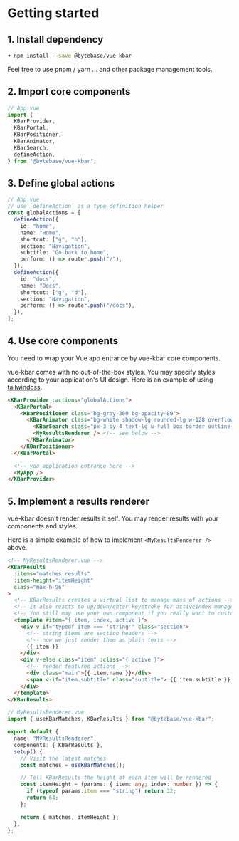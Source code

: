 # Getting started

## 1. Install dependency

```bash
➜ npm install --save @bytebase/vue-kbar
```

Feel free to use pnpm / yarn ... and other package management tools.

## 2. Import core components

```typescript
// App.vue
import {
  KBarProvider,
  KBarPortal,
  KBarPositioner,
  KBarAnimator,
  KBarSearch,
  defineAction,
} from "@bytebase/vue-kbar";
```

## 3. Define global actions

```typescript
// App.vue
// use `defineAction` as a type definition helper
const globalActions = [
  defineAction({
    id: "home",
    name: "Home",
    shortcut: ["g", "h"],
    section: "Navigation",
    subtitle: "Go back to home",
    perform: () => router.push("/"),
  }),
  defineAction({
    id: "docs",
    name: "Docs",
    shortcut: ["g", "d"],
    section: "Navigation",
    perform: () => router.push("/docs"),
  }),
];
```

## 4. Use core components

You need to wrap your Vue app entrance by vue-kbar core components.

vue-kbar comes with no out-of-the-box styles. You may specify styles according to your application's UI design. Here is an example of using [tailwindcss](https://tailwindcss.com/).

```html
<KBarProvider :actions="globalActions">
  <KBarPortal>
    <KBarPositioner class="bg-gray-300 bg-opacity-80">
      <KBarAnimator class="bg-white shadow-lg rounded-lg w-128 overflow-hidden divide-y">
        <KBarSearch class="px-3 py-4 text-lg w-full box-border outline-none border-none" />
        <MyResultsRenderer /> <!-- see below -->
      </KBarAnimator>
    </KBarPositioner>
  </KBarPortal>

  <!-- you application entrance here -->
  <MyApp />
</KBarProvider>
```

## 5. Implement a results renderer

vue-kbar doesn't render results it self. You may render results with your components and styles.

Here is a simple example of how to implement `<MyResultsRenderer />` above.

```html
<!-- MyResultsRenderer.vue -->
<KBarResults
  :items="matches.results"
  :item-height="itemHeight"
  class="max-h-96"
>
  <!-- KBarResults creates a virtual list to manage mass of actions -->
  <!-- It also reacts to up/down/enter keystroke for activeIndex management -->
  <!-- You still may use your own component if you really want to customize the result list -->
  <template #item="{ item, index, active }">
    <div v-if="typeof item === 'string'" class="section">
      <!-- string items are section headers -->
      <!-- now we just render them as plain texts -->
      {{ item }}
    </div>
    <div v-else class="item" :class="{ active }">
      <!-- render featured actions -->
      <div class="main">{{ item.name }}</div>
      <span v-if="item.subtitle" class="subtitle"> {{ item.subtitle }} </span>
    </div>
  </template>
</KBarResults>
```

```typescript
// MyResultsRenderer.vue
import { useKBarMatches, KBarResults } from "@bytebase/vue-kbar";

export default {
  name: "MyResultsRenderer",
  components: { KBarResults },
  setup() {
    // Visit the latest matches
    const matches = useKBarMatches();

    // Tell KBarResults the height of each item will be rendered
    const itemHeight = (params: { item: any; index: number }) => {
      if (typeof params.item === "string") return 32;
      return 64;
    };

    return { matches, itemHeight };
  },
};
```
